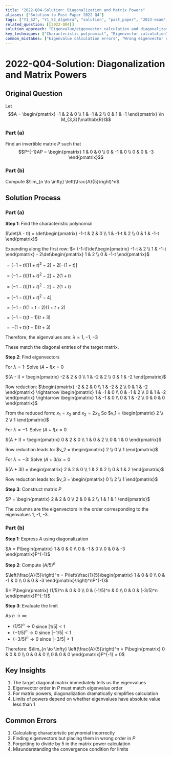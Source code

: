```yaml
---
title: "2022-Q04-Solution: Diagonalization and Matrix Powers"
aliases: ["Solution to Past Paper 2022 Q4"]
tags: ["Y1_S2", "Y1_S2_Algebra", "solution", "past_paper", "2022-exam", "section-A", "q04"]
related_question: [[2022-Q04]]
solution_approach: "Eigenvalue/eigenvector calculation and diagonalization"
key_techniques: ["Characteristic polynomial", "Eigenvector calculation", "Matrix powers", "Limit evaluation"]
common_mistakes: ["Eigenvalue calculation errors", "Wrong eigenvector order", "Sign errors in limits"]
---
```


# 2022-Q04-Solution: Diagonalization and Matrix Powers

## Original Question

Let 
$$A = \begin{pmatrix}
-1 & 2 & 0 \\
1 & -1 & 2 \\
0 & 1 & -1
\end{pmatrix} \in M_{3,3}(\mathbb{R})$$

### Part (a)
Find an invertible matrix $P$ such that
$$P^{-1}AP = \begin{pmatrix}
1 & 0 & 0 \\
0 & -1 & 0 \\
0 & 0 & -3
\end{pmatrix}$$

### Part (b)
Compute $\lim_{n \to \infty} \left(\frac{A}{5}\right)^n$.

## Solution Process

### Part (a)

**Step 1**: Find the characteristic polynomial

$\det(A - tI) = \det\begin{pmatrix}
-1-t & 2 & 0 \\
1 & -1-t & 2 \\
0 & 1 & -1-t
\end{pmatrix}$

Expanding along the first row:
$= (-1-t)\det\begin{pmatrix} -1-t & 2 \\ 1 & -1-t \end{pmatrix} - 2\det\begin{pmatrix} 1 & 2 \\ 0 & -1-t \end{pmatrix}$

$= (-1-t)[(1+t)^2 - 2] - 2[-(1+t)]$

$= (-1-t)[(1+t)^2 - 2] + 2(1+t)$

$= (-1-t)[(1+t)^2 - 2] + 2(1+t)$

$= (-1-t)[(1+t)^2 - 4]$

$= (-1-t)(1+t-2)(1+t+2)$

$= (-1-t)(t-1)(t+3)$

$= -(1+t)(t-1)(t+3)$

Therefore, the eigenvalues are: $\lambda = 1, -1, -3$

These match the diagonal entries of the target matrix.

**Step 2**: Find eigenvectors

For $\lambda = 1$: Solve $(A - I)x = 0$

$(A - I) = \begin{pmatrix}
-2 & 2 & 0 \\
1 & -2 & 2 \\
0 & 1 & -2
\end{pmatrix}$

Row reduction:
$\begin{pmatrix}
-2 & 2 & 0 \\
1 & -2 & 2 \\
0 & 1 & -2
\end{pmatrix} \rightarrow \begin{pmatrix}
1 & -1 & 0 \\
0 & -1 & 2 \\
0 & 1 & -2
\end{pmatrix} \rightarrow \begin{pmatrix}
1 & -1 & 0 \\
0 & 1 & -2 \\
0 & 0 & 0
\end{pmatrix}$

From the reduced form: $x_1 = x_2$ and $x_2 = 2x_3$
So $v_1 = \begin{pmatrix} 2 \\ 2 \\ 1 \end{pmatrix}$

For $\lambda = -1$: Solve $(A + I)x = 0$

$(A + I) = \begin{pmatrix}
0 & 2 & 0 \\
1 & 0 & 2 \\
0 & 1 & 0
\end{pmatrix}$

Row reduction leads to: $v_2 = \begin{pmatrix} 2 \\ 0 \\ 1 \end{pmatrix}$

For $\lambda = -3$: Solve $(A + 3I)x = 0$

$(A + 3I) = \begin{pmatrix}
2 & 2 & 0 \\
1 & 2 & 2 \\
0 & 1 & 2
\end{pmatrix}$

Row reduction leads to: $v_3 = \begin{pmatrix} 0 \\ 2 \\ 1 \end{pmatrix}$

**Step 3**: Construct matrix $P$

$P = \begin{pmatrix}
2 & 2 & 0 \\
2 & 0 & 2 \\
1 & 1 & 1
\end{pmatrix}$

The columns are the eigenvectors in the order corresponding to the eigenvalues 1, -1, -3.

### Part (b)

**Step 1**: Express $A$ using diagonalization

$A = P\begin{pmatrix} 1 & 0 & 0 \\ 0 & -1 & 0 \\ 0 & 0 & -3 \end{pmatrix}P^{-1}$

**Step 2**: Compute $(A/5)^n$

$\left(\frac{A}{5}\right)^n = P\left(\frac{1}{5}\begin{pmatrix} 1 & 0 & 0 \\ 0 & -1 & 0 \\ 0 & 0 & -3 \end{pmatrix}\right)^nP^{-1}$

$= P\begin{pmatrix} (1/5)^n & 0 & 0 \\ 0 & (-1/5)^n & 0 \\ 0 & 0 & (-3/5)^n \end{pmatrix}P^{-1}$

**Step 3**: Evaluate the limit

As $n \to \infty$:
- $(1/5)^n \to 0$ since $|1/5| < 1$
- $(-1/5)^n \to 0$ since $|-1/5| < 1$
- $(-3/5)^n \to 0$ since $|-3/5| < 1$

Therefore:
$\lim_{n \to \infty} \left(\frac{A}{5}\right)^n = P\begin{pmatrix} 0 & 0 & 0 \\ 0 & 0 & 0 \\ 0 & 0 & 0 \end{pmatrix}P^{-1} = 0$

## Key Insights

1. The target diagonal matrix immediately tells us the eigenvalues
2. Eigenvector order in $P$ must match eigenvalue order
3. For matrix powers, diagonalization dramatically simplifies calculation
4. Limits of powers depend on whether eigenvalues have absolute value less than 1

## Common Errors

1. Calculating characteristic polynomial incorrectly
2. Finding eigenvectors but placing them in wrong order in $P$
3. Forgetting to divide by 5 in the matrix power calculation
4. Misunderstanding the convergence condition for limits
